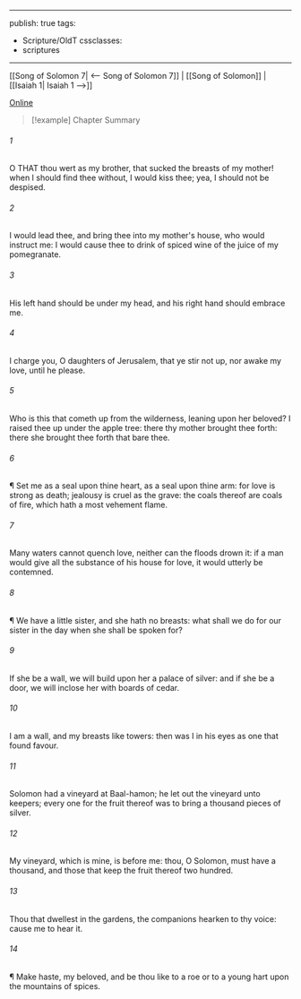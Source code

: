 

---
publish: true
tags:
  - Scripture/OldT
cssclasses:
  - scriptures
---
[[Song of Solomon 7| <-- Song of Solomon 7]] | [[Song of Solomon]] | [[Isaiah 1| Isaiah 1 -->]]

[Online](https://churchofjesuschrist.org/study/scriptures/ot/song/8?lang=eng)

>[!example] Chapter Summary
>
###### 1
O THAT thou wert as my brother, that sucked the breasts of my mother! when I should find thee without, I would kiss thee; yea, I should not be despised.
###### 2
I would lead thee, and bring thee into my mother's house, who would instruct me: I would cause thee to drink of spiced wine of the juice of my pomegranate.
###### 3
His left hand should be under my head, and his right hand should embrace me.
###### 4
I charge you, O daughters of Jerusalem, that ye stir not up, nor awake my love, until he please.
###### 5
Who is this that cometh up from the wilderness, leaning upon her beloved? I raised thee up under the apple tree: there thy mother brought thee forth: there she brought thee forth that bare thee.
###### 6
¶ Set me as a seal upon thine heart, as a seal upon thine arm: for love is strong as death; jealousy is cruel as the grave: the coals thereof are coals of fire, which hath a most vehement flame.
###### 7
Many waters cannot quench love, neither can the floods drown it: if a man would give all the substance of his house for love, it would utterly be contemned.
###### 8
¶ We have a little sister, and she hath no breasts: what shall we do for our sister in the day when she shall be spoken for?
###### 9
If she be a wall, we will build upon her a palace of silver: and if she be a door, we will inclose her with boards of cedar.
###### 10
I am a wall, and my breasts like towers: then was I in his eyes as one that found favour.
###### 11
Solomon had a vineyard at Baal-hamon; he let out the vineyard unto keepers; every one for the fruit thereof was to bring a thousand pieces of silver.
###### 12
My vineyard, which is mine, is before me: thou, O Solomon, must have a thousand, and those that keep the fruit thereof two hundred.
###### 13
Thou that dwellest in the gardens, the companions hearken to thy voice: cause me to hear it.
###### 14
¶ Make haste, my beloved, and be thou like to a roe or to a young hart upon the mountains of spices.



